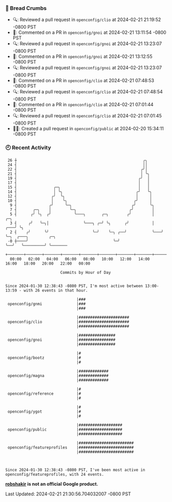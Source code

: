 ### 🍞 Bread Crumbs

 * 🔍: Reviewed a pull request in  `openconfig/clio` at 2024-02-21 21:19:52 -0800 PST
 * 💬: Commented on a PR in  `openconfig/gnoi` at 2024-02-21 13:11:54 -0800 PST
 * 🔍: Reviewed a pull request in  `openconfig/gnoi` at 2024-02-21 13:23:07 -0800 PST
 * 💬: Commented on a PR in  `openconfig/gnoi` at 2024-02-21 13:12:55 -0800 PST
 * 🔍: Reviewed a pull request in  `openconfig/gnoi` at 2024-02-21 13:23:07 -0800 PST
 * 💬: Commented on a PR in  `openconfig/clio` at 2024-02-21 07:48:53 -0800 PST
 * 🔍: Reviewed a pull request in  `openconfig/clio` at 2024-02-21 07:48:54 -0800 PST
 * 💬: Commented on a PR in  `openconfig/clio` at 2024-02-21 07:01:44 -0800 PST
 * 🔍: Reviewed a pull request in  `openconfig/clio` at 2024-02-21 07:01:45 -0800 PST
 * ✍🏼: Created a pull request in `openconfig/public` at 2024-02-20 15:34:11 -0800 PST

### 🕘 Recent Activity
```
 26 ┼                                                       ╭╮
 24 ┤                                                       ││
 22 ┤                                                      ╭╯│
 21 ┤                                                      │ ╰╮
 19 ┤                                                     ╭╯  │
 17 ┤                                                     │   │
 15 ┤                ╭─╮                                  │   │
 14 ┤                │ ╰╮                                ╭╯   ╰╮
 12 ┤               ╭╯  ╰╮                               │     │
 10 ┤               │    ╰╮                             ╭╯     │
  9 ┤              ╭╯     ╰─╮                          ╭╯      ╰╮
  7 ┤       ╭─╮    │        ╰─╮                       ╭╯        │
  5 ┤      ╭╯ ╰╮  ╭╯          ╰───╮       ╭─╮        ╭╯         │       ╭─╮
  3 ┤     ╭╯   ╰─╮│               ╰───╮ ╭─╯ ╰╮      ╭╯          │   ╭───╯ ╰╮
  2 ┤    ╭╯      ╰╯                   ╰─╯    ╰─╮ ╭──╯           ╰───╯      ╰─╮  ╭───╮         ╭─╮
 -0 ┼────╯                                     ╰─╯                           ╰──╯   ╰─────────╯ ╰───────
    +───────+───────+───────+───────+───────+───────+───────+───────+───────+───────+───────+───────+────
  00:00   02:00   04:00   06:00   08:00   10:00   12:00   14:00   16:00   18:00   20:00   22:00   00:00   

						Commits by Hour of Day


Since 2024-01-30 12:38:43 -0800 PST, I'm most active between 13:00-13:59 - with 26 events in that hour.

```



```
                               |###
 openconfig/gnmi               |###
                               |###

                               |######################
 openconfig/clio               |######################
                               |######################

                               |################
 openconfig/gnoi               |################
                               |################

                               |#
 openconfig/bootz              |#
                               |#

                               |#############
 openconfig/magna              |#############
                               |#############

                               |#
 openconfig/reference          |#
                               |#

                               |#
 openconfig/ygot               |#
                               |#

                               |###################
 openconfig/public             |###################
                               |###################

                               |########################
 openconfig/featureprofiles    |########################
                               |########################



Since 2024-01-30 12:38:43 -0800 PST, I've been most active in openconfig/featureprofiles, with 24 events.

```
**[robshakir](mailto:robjs@google.com) is not an official Google product.**  


Last Updated: 2024-02-21 21:30:56.704032007 -0800 PST

